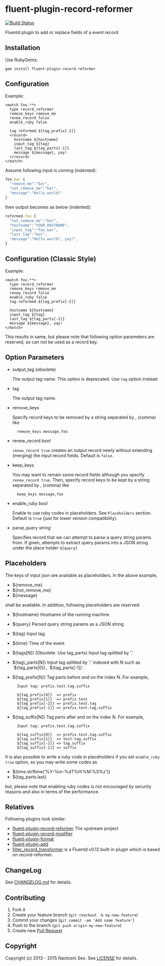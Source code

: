 # fluent-plugin-record-reformer

[![Build Status](https://secure.travis-ci.org/sonots/fluent-plugin-record-reformer.png?branch=master)](http://travis-ci.org/sonots/fluent-plugin-record-reformer)

Fluentd plugin to add or replace fields of a event record

## Installation

Use RubyGems:

    gem install fluent-plugin-record-reformer

## Configuration

Example:

    <match foo.**>
      type record_reformer
      remove_keys remove_me
      renew_record false
      enable_ruby false
      
      tag reformed.${tag_prefix[-2]}
      <record>
        hostname ${hostname}
        input_tag ${tag}
        last_tag ${tag_parts[-1]}
        message ${message}, yay!
      </record>
    </match>

Assume following input is coming (indented):

```js
foo.bar {
  "remove_me":"bar",
  "not_remove_me":"bar",
  "message":"Hello world!"
}
```

then output becomes as below (indented):

```js
reformed.foo {
  "not_remove_me":"bar",
  "hostname":"YOUR_HOSTNAME",
  "input_tag":"foo.bar",
  "last_tag":"bar",
  "message":"Hello world!, yay!",
}
```

## Configuration (Classic Style)

Example:

    <match foo.**>
      type record_reformer
      remove_keys remove_me
      renew_record false
      enable_ruby false
      tag reformed.${tag_prefix[-2]}
      
      hostname ${hostname}
      input_tag ${tag}
      last_tag ${tag_parts[-1]}
      message ${message}, yay!
    </match>

This results in same, but please note that following option parameters are reserved, so can not be used as a record key.

## Option Parameters

- output_tag (obsolete)

    The output tag name. This option is deprecated. Use `tag` option instead

- tag

    The output tag name. 

- remove_keys

    Specify record keys to be removed by a string separated by , (comma) like

        remove_keys message,foo

- renew_record *bool*

    `renew_record true` creates an output record newly without extending (merging) the input record fields. Default is `false`.

- keep_keys

    You may want to remain some record fields although you specify `renew_record true`. Then, specify record keys to be kept by a string separated by , (comma) like

        keep_keys message,foo

- enable_ruby *bool*

    Enable to use ruby codes in placeholders. See `Placeholders` section.
    Default is `true` (just for lower version compatibility). 

- parse_query *string*

    Specifies record that we can attempt to parse a query string params from.
    If given, attempts to extract query params into a JSON string under the place holder `${query}`

## Placeholders

The keys of input json are available as placeholders. In the above example, 

* ${remove_me}
* ${not_remove_me}
* ${message}

shall be available. In addition, following placeholders are reserved: 

* ${hostname} Hostname of the running machine
* ${query} Parsed query string params as a JSON string
* ${tag} Input tag
* ${time} Time of the event
* ${tags[N]} (Obsolete. Use tag\_parts) Input tag splitted by '.'
* ${tag\_parts[N]} Input tag splitted by '.' indexed with N such as `${tag_parts[0]}`, `${tag_parts[-1]}`. 
* ${tag\_prefix[N]} Tag parts before and on the index N. For example,

        Input tag: prefix.test.tag.suffix
        
        ${tag_prefix[0]}  => prefix
        ${tag_prefix[1]}  => prefix.test
        ${tag_prefix[-2]} => prefix.test.tag
        ${tag_prefix[-1]} => prefix.test.tag.suffix

* ${tag\_suffix[N]} Tag parts after and on the index N. For example,

        Input tag: prefix.test.tag.suffix
    
        ${tag_suffix[0]}  => prefix.test.tag.suffix
        ${tag_suffix[1]}  => test.tag.suffix
        ${tag_suffix[-2]} => tag.suffix
        ${tag_suffix[-1]} => suffix

It is also possible to write a ruby code in placeholders if you set `enable_ruby true` option, so you may write some codes as

* ${time.strftime('%Y-%m-%dT%H:%M:%S%z')}
* ${tag\_parts.last}

but, please note that enabling ruby codes is not encouraged by security reasons and also in terms of the performance.

## Relatives

Following plugins look similar:

* [fluent-plugin-record-reformer](https://github.com/sonots/fluent-plugin-record-reformer) The upstream project
* [fluent-plugin-record-modifier](https://github.com/repeatedly/fluent-plugin-record-modifier)
* [fluent-plugin-format](https://github.com/mach/fluent-plugin-format)
* [fluent-plugin-add](https://github.com/yu-yamada/fluent-plugin-add)
* [filter_record_transformer](http://docs.fluentd.org/v0.12/articles/filter_record_transformer) is a Fluentd v0.12 built-in plugin which is based on record-reformer.

## ChangeLog

See [CHANGELOG.md](CHANGELOG.md) for details.

## Contributing

1. Fork it
2. Create your feature branch (`git checkout -b my-new-feature`)
3. Commit your changes (`git commit -am 'Add some feature'`)
4. Push to the branch (`git push origin my-new-feature`)
5. Create new [Pull Request](../../pull/new/master)

## Copyright

Copyright (c) 2013 - 2015 Naotoshi Seo. See [LICENSE](LICENSE) for details.

